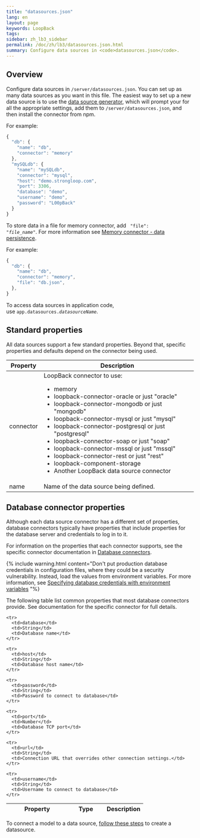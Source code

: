 ```yaml
---
title: "datasources.json"
lang: en
layout: page
keywords: LoopBack
tags:
sidebar: zh_lb3_sidebar
permalink: /doc/zh/lb3/datasources.json.html
summary: Configure data sources in <code>datasources.json</code>.
---
```


## Overview

Configure data sources in `/server/datasources.json`. You can set up as many data sources as you want in this file. The easiest way to set up a new data source is to use the [data source generator](Data-source-generator.html), which will prompt your for all the
appropriate settings, add them to `/server/datasources.json`, and then install the connector from npm.

For example:

```javascript
{
  "db": {
    "name": "db",
    "connector": "memory"
  },
  "mySQLdb": {
    "name": "mySQLdb",
    "connector": "mysql",
    "host": "demo.strongloop.com",
    "port": 3306,
    "database": "demo",
    "username": "demo",
    "password": "L00pBack"
  }
}
```
To store data in a file for memory connector, add <code> "file": <i>"file_name"</i></code>. For more information see [Memory connector - data persistence](https://loopback.io/doc/zh/lb3/Memory-connector.html#data-persistence).

For example:

```javascript
{
  "db": {
    "name": "db",
    "connector": "memory",
    "file": "db.json",
  },
}
```

To access data sources in application code, use <code>app.datasources.<i>datasourceName</i></code>.

## Standard properties

All data sources support a few standard properties. Beyond that, specific properties and defaults depend on the connector being used.

<table>
  <thead>
    <tr>
      <th>Property</th>
      <th>Description</th>
    </tr>
  </thead>
  <tbody>    
    <tr>
      <td>connector</td>
      <td>LoopBack connector to use:
        <ul>
          <li>memory</li>
          <li>loopback-connector-oracle or just "oracle"</li>
          <li>loopback-connector-mongodb or just "mongodb"</li>
          <li>loopback-connector-mysql or just "mysql"</li>
          <li>loopback-connector-postgresql or just "postgresql"</li>
          <li>loopback-connector-soap or just "soap"</li>
          <li>loopback-connector-mssql or just "mssql"</li>
          <li>loopback-connector-rest or just "rest"</li>
          <li>loopback-component-storage</li>
          <li>Another LoopBack data source connector</li>
        </ul>
      </td>
    </tr>
    <tr>
      <td>name</td>
      <td>Name of the data source being defined.</td>
    </tr>
  </tbody>
</table>

## Database connector properties

Although each data source connector has a different set of properties,
database connectors typically have properties that include
properties for the database server and credentials to log in to it.

For information on the properties that each connector supports, see
the specific connector documentation in [Database connectors](Database-connectors.html).

{% include warning.html content="Don't put production database credentials in configuration files, where they could be a security vulnerability.  Instead, load the values from environment variables.  For more information, see [Specifying database credentials with environment variables](Attaching-models-to-data-sources.html#specifying-database-credentials-with-environment-variables)
"%}

The following table list common properties that most database connectors provide.
See documentation for the specific connector for full details.

<table>
  <thead>
    <tr>
      <th width="150">Property</th>
      <th width="80">Type</th>
      <th>Description</th>
    </tr>
  </thead>
  <tbody>

    <tr>
      <td>database</td>
      <td>String</td>
      <td>Database name</td>
    </tr>

    <tr>
      <td>host</td>
      <td>String</td>
      <td>Database host name</td>
    </tr>

    <tr>
      <td>password</td>
      <td>String</td>
      <td>Password to connect to database</td>
    </tr>

    <tr>
      <td>port</td>
      <td>Number</td>
      <td>Database TCP port</td>
    </tr>

    <tr>
      <td>url</td>
      <td>String</td>
      <td>Connection URL that overrides other connection settings.</td>
    </tr>

    <tr>
      <td>username</td>
      <td>String</td>
      <td>Username to connect to database</td>
    </tr>
  </tbody>
</table>

To connect a model to a data source, [follow these steps](#properties-for-database-connectors) to create a datasource.

